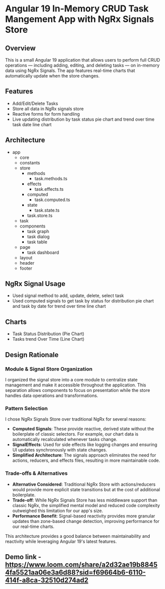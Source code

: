 # Angular 19 In-Memory CRUD Task Mangement App with NgRx Signals Store

## Overview

This is a small Angular 19 application that allows users to perform full CRUD operations — including adding, editing, and deleting tasks — on in-memory data using NgRx Signals. The app features real-time charts that automatically update when the store changes.

## Features

- Add/Edit/Delete Tasks
- Store all data in NgRx signals store
- Reactive forms for form handling
- Live updating distribution by task status pie chart and trend over time task date line chart

## Architecture

- app
  - core
  - constants
  - store
    - methods
      - task.methods.ts
    - effects
      - task.effects.ts
    - computed
      - task.computed.ts
    - state
      - task.state.ts
    - task.store.ts
  - task
  - components
    - task graph
    - task dialog
    - task table
  - page
    - task dashboard
  - layout
  - header
  - footer

## NgRx Signal Usage

- Used signal method to add, update, delete, select task
- Used computed signals to get task by status for distribution pie chart and task by date for trend over time line chart

## Charts

- Task Status Distribution (Pie Chart)
- Tasks trend Over Time (Line Chart)

## Design Rationale

### Module & Signal Store Organization

I organized the signal store into a core module to centralize state management and make it accessible throughout the application. This separation allows components to focus on presentation while the store handles data operations and transformations.

### Pattern Selection

I chose NgRx Signals Store over traditional NgRx for several reasons:

- **Computed Signals**: These provide reactive, derived state without the boilerplate of classic selectors. For example, our chart data is automatically recalculated whenever tasks change.
- **SignalEffects**: Used for side effects like logging changes and ensuring UI updates synchronously with state changes.
- **Simplified Architecture**: The signals approach eliminates the need for actions, reducers, and effects files, resulting in more maintainable code.

### Trade-offs & Alternatives

- **Alternative Considered**: Traditional NgRx Store with actions/reducers would provide more explicit state transitions but at the cost of additional boilerplate.
- **Trade-off**: While NgRx Signals Store has less middleware support than classic NgRx, the simplified mental model and reduced code complexity outweighed this limitation for our app's size.
- **Performance Benefit**: Signal-based reactivity provides more granular updates than zone-based change detection, improving performance for our real-time charts.

This architecture provides a good balance between maintainability and reactivity while leveraging Angular 19's latest features.

## Demo link - https://www.loom.com/share/a2d32ae19b88454fa5521aa06e3a6d88?sid=f69664b6-6110-414f-a8ca-32510d274ad2